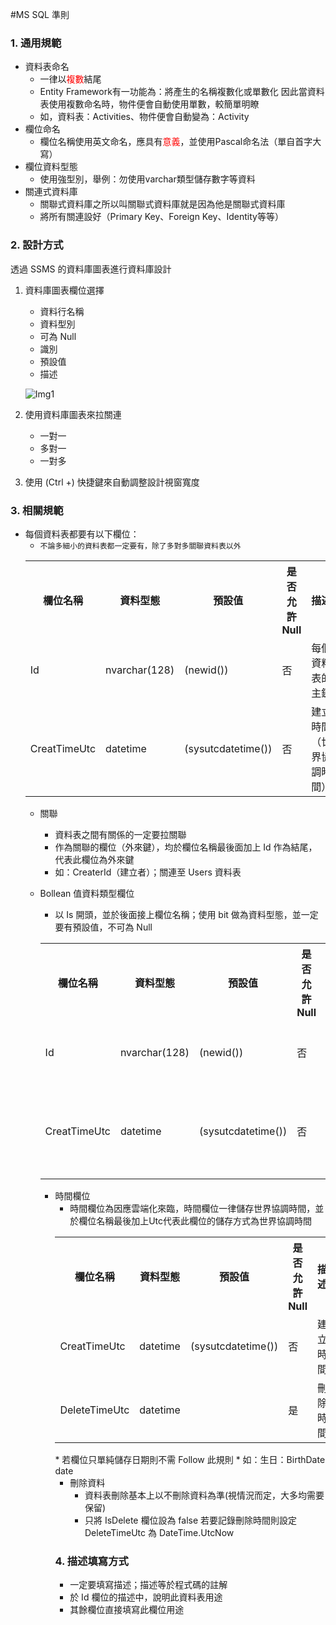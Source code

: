 #MS SQL 準則

### 1. 通用規範
* 資料表命名
    * 一律以<span style="color:red;">複數</span>結尾
    * Entity Framework有一功能為：將產生的名稱複數化或單數化
因此當資料表使用複數命名時，物件便會自動使用單數，較簡單明瞭
    * 如，資料表：Activities、物件便會自動變為：Activity
* 欄位命名
	* 欄位名稱使用英文命名，應具有<span style="color:red;">意義</span>，並使用Pascal命名法（單自首字大寫）
* 欄位資料型態
	* 使用強型別，舉例：勿使用varchar類型儲存數字等資料
* 關連式資料庫
	* 關聯式資料庫之所以叫關聯式資料庫就是因為他是關聯式資料庫
	* 將所有關連設好（Primary Key、Foreign Key、Identity等等）

### 2. 設計方式
透過 SSMS 的資料庫圖表進行資料庫設計

1. 資料庫圖表欄位選擇
	* 資料行名稱
	* 資料型別
	* 可為 Null
	* 識別
	* 預設值
	* 描述
		
	![Img1](http://i.imgur.com/zEuY5o9.png)	
		
2. 使用資料庫圖表來拉關連
    * 一對一
    * 多對一
    * 一對多
   
3. 使用 (Ctrl +) 快捷鍵來自動調整設計視窗寬度 
    
### 3. 相關規範
* 每個資料表都要有以下欄位：
    * `不論多細小的資料表都一定要有，除了多對多關聯資料表以外`
    <table>
    <tr>
        <th>欄位名稱</th>
        <th>資料型態</th>
        <th>預設值</th>
        <th>是否允許 Null</th>
        <th>描述</th>
    </tr>
    <tr>
        <td>Id</td>
        <td>nvarchar(128)</td>
        <td>(newid())</td>
        <td>否</td>
        <td>每個資料表的主鍵</td>
    </tr>
    <tr>
        <td>CreatTimeUtc</td>
        <td>datetime</td>
        <td>(sysutcdatetime())</td>
        <td>否</td>
        <td>建立時間（世界協調時間）</td>
    </tr>
</table>

* 關聯
    * 資料表之間有關係的一定要拉關聯
    * 作為關聯的欄位（外來鍵），均於欄位名稱最後面加上 Id 作為結尾，代表此欄位為外來鍵
    * 如：CreaterId（建立者）；關連至 Users 資料表
    
* Bollean 值資料類型欄位
    * 以 Is 開頭，並於後面接上欄位名稱；使用 bit 做為資料型態，並一定要有預設值，不可為 Null
    <table>
    <tr>
        <th>欄位名稱</th>
        <th>資料型態</th>
        <th>預設值</th>
        <th>是否允許 Null</th>
        <th>描述</th>
    </tr>
    <tr>
        <td>Id</td>
        <td>nvarchar(128)</td>
        <td>(newid())</td>
        <td>否</td>
        <td>每個資料表的主鍵</td>
    </tr>
    <tr>
        <td>CreatTimeUtc</td>
        <td>datetime</td>
        <td>(sysutcdatetime())</td>
        <td>否</td>
        <td>建立時間（世界協調時間）</td>
    </tr>
</table>

* 時間欄位
    * 時間欄位為因應雲端化來臨，時間欄位一律儲存世界協調時間，並於欄位名稱最後加上Utc代表此欄位的儲存方式為世界協調時間
    <table>
    <tr>
        <th>欄位名稱</th>
        <th>資料型態</th>
        <th>預設值</th>
        <th>是否允許 Null</th>
        <th>描述</th>
    </tr>
    <tr>
        <td>CreatTimeUtc</td>
        <td>datetime</td>
        <td>(sysutcdatetime())</td>
        <td>否</td>
        <td>建立時間</td>
    </tr>
    <tr>
        <td>DeleteTimeUtc</td>
        <td>datetime</td>
        <td></td>
        <td>是</td>
        <td>刪除時間</td>
    </tr>
</table>
    * 若欄位只單純儲存日期則不需 Follow 此規則
        * 如：生日：BirthDate date

* 刪除資料
    * 資料表刪除基本上以不刪除資料為準(視情況而定，大多均需要保留)
    * 只將 IsDelete 欄位設為 false 若要記錄刪除時間則設定 DeleteTimeUtc 為 DateTime.UtcNow

### 4. 描述填寫方式
* 一定要填寫描述；描述等於程式碼的註解
* 於 Id 欄位的描述中，說明此資料表用途
* 其餘欄位直接填寫此欄位用途
